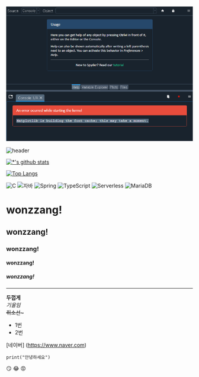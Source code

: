 <img src='files/1.PNG'></img>

![header](https://capsule-render.vercel.app/api?type=rounded&color=gradient&text=%20깃허브%20&&animation=scaleIn)

[![*'s github stats](https://github-readme-stats.vercel.app/api?username=ohne0hne)](https://github.com/ohne0hne)


[![Top Langs](https://github-readme-stats.vercel.app/api/top-langs/?username=ohne0hne)](https://github.com/ohne0hne/github-readme-stats)

![C](https://img.shields.io/badge/-C-123456?style=flat-square&logo=C&logoColor=black)
![자바](https://img.shields.io/badge/-자바-007396?style=flat&logo=Java&logoColor=ffffff)
![Spring](https://img.shields.io/badge/-Spring-6DB33F?style=for-the-badge&logo=Spring&logoColor=white)
![TypeScript](https://img.shields.io/badge/-TypeScript-3178C6?style=flat-square&logo=TypeScript&logoColor=white)
![Serverless](https://img.shields.io/badge/-Serverless-FD5750?style=flat-square&logo=Serverless&logoColor=magenta)
![MariaDB](https://img.shields.io/badge/-MariaDB-1F305F?style=flat-square&logo=mariadb&logoColor=white)

# wonzzang!
## wonzzang!
### wonzzang!
#### wonzzang!
##### wonzzang!
---

**두껍게** <br>
*기울임* <br>
~~취소선~~~ <br>

- 1번
- 2번

[네이버] (https://www.naver.com)

```
print("안녕하세요")
```


:smirk:
:joy:
:rage:
